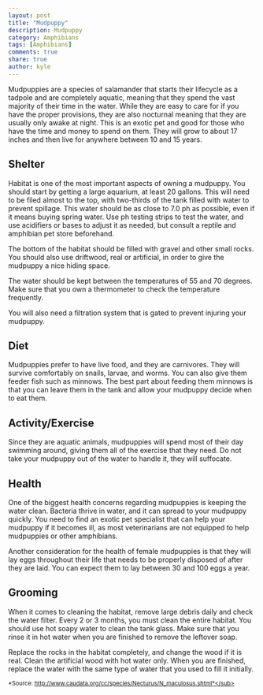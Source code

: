 ```yaml
---
layout: post
title: "Mudpuppy"
description: Mudpuppy
category: Amphibians
tags: [Amphibians]
comments: true
share: true
author: kyle
---
```



Mudpuppies are a species of salamander that starts their lifecycle as a 
tadpole and are completely aquatic, meaning that they spend the vast majority 
of their time in the water. While they are easy to care for if you have the 
proper provisions, they are also nocturnal meaning that they are usually only 
awake at night. This is an exotic pet and good for those who have the time 
and money to spend on them. They will grow to about 17 inches and then live 
for anywhere between 10 and 15 years.


## Shelter
Habitat is one of the most important aspects of owning a mudpuppy. You 
should start by getting a large aquarium, at least 20 gallons. This will need 
to be filed almost to the top, with two-thirds of the tank filled with water 
to prevent spillage. This water should be as close to 7.0 ph as possible, 
even if it means buying spring water. Use ph testing strips to test the 
water, and use acidifiers or bases to adjust it as needed, but consult a 
reptile and amphibian pet store beforehand.

The bottom of the habitat should be filled with gravel and other small 
rocks. You should also use driftwood, real or artificial, in order to give 
the mudpuppy a nice hiding space.

The water should be kept between the temperatures of 55 and 70 degrees. Make 
sure that you own a thermometer to check the temperature frequently.

You will also need a filtration system that is gated to prevent injuring 
your mudpuppy. 


## Diet
Mudpuppies prefer to have live food, and they are carnivores. They will 
survive comfortably on snails, larvae, and worms. You can also give them 
feeder fish such as minnows. The best part about feeding them minnows is that 
you can leave them in the tank and allow your mudpuppy decide when to eat 
them. 


## Activity/Exercise
Since they are aquatic animals, mudpuppies will spend most of their day 
swimming around, giving them all of the exercise that they need. Do not take 
your mudpuppy out of the water to handle it, they will suffocate. 


## Health
One of the biggest health concerns regarding mudpuppies is keeping the water 
clean. Bacteria thrive in water, and it can spread to your mudpuppy quickly. 
You need to find an exotic pet specialist that can help your mudpuppy if it 
becomes ill, as most veterinarians are not equipped to help mudpuppies or 
other amphibians.

Another consideration for the health of female mudpuppies is that they will 
lay eggs throughout their life that needs to be properly disposed of after 
they are laid. You can expect them to lay between 30 and 100 eggs a year. 


## Grooming
When it comes to cleaning the habitat, remove large debris daily and check 
the water filter.
Every 2 or 3 months, you must clean the entire habitat. You should use hot 
soapy water to clean the tank glass. Make sure that you rinse it in hot water 
when you are finished to remove the leftover soap. 

Replace the rocks in the habitat completely, and change the wood if it is 
real. Clean the artificial wood with hot water only. When you are finished, 
replace the water with the same type of water that you used to fill it 
initially. 

<sub>*Source: http://www.caudata.org/cc/species/Necturus/N_maculosus.shtml*</sub>
